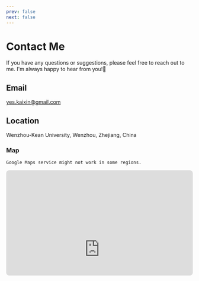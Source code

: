 ```yaml
---
prev: false
next: false
---
```


# Contact Me

If you have any questions or suggestions, please feel free to reach out to me. I'm always happy to hear from you!:tada:

## Email
[yes.kaixin@gmail.com](mailto:yes.kaixin@gmail.com)

<!-- ## GitHub
[caseyisgood](https://github.com/caseyisgood) -->

<!-- ## WeChat
```
kxdrew0711
``` -->

<!-- 
## Phone
[+(86) 137-5832-5916](tel:+8613758325916) -->

## Location
Wenzhou-Kean University, Wenzhou, Zhejiang, China

### Map
`Google Maps service might not work in some regions.`
<!-- <iframe src="https://www.google.com/maps/embed?pb=!1m18!1m12!1m3!1d3525.5301654146415!2d120.64882245114285!3d27.91638791453316!2m3!1f0!2f0!3f0!3m2!1i1024!2i768!4f13.1!3m3!1m2!1s0x344f6277e0a367c1%3A0x18afeef12a21cc2d!2z5rip5bee6IKv5oGp5aSn5a2m!5e0!3m2!1szh-CN!2ssg!4v1746080356518!5m2!1szh-CN!2ssg" width="600" height="450" style="border:0;" allowfullscreen="" loading="lazy" referrerpolicy="no-referrer-when-downgrade"></iframe> -->

<div style="position: relative; width: 100%; height: 0; padding-bottom: 56.25%; overflow: hidden; border-radius: 8px;">
  <iframe src="https://www.google.com/maps/embed?pb=!1m18!1m12!1m3!1d3525.5301654146415!2d120.64882245114285!3d27.91638791453316!2m3!1f0!2f0!3f0!3m2!1i1024!2i768!4f13.1!3m3!1m2!1s0x344f6277e0a367c1%3A0x18afeef12a21cc2d!2z5rip5bee6IKv5oGp5aSn5a2m!5e0!3m2!1szh-CN!2ssg!4v1746080356518!5m2!1szh-CN!2ssg" style="position: absolute; top: 0; left: 0; width: 100%; height: 150%; border: 0;" allowfullscreen="" loading="lazy" referrerpolicy="no-referrer-when-downgrade"></iframe>
</div>

